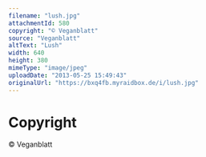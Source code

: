 ```yaml
---
filename: "lush.jpg"
attachmentId: 580
copyright: "© Veganblatt"
source: "Veganblatt"
altText: "Lush"
width: 640
height: 380
mimeType: "image/jpeg"
uploadDate: "2013-05-25 15:49:43"
originalUrl: "https://bxq4fb.myraidbox.de/i/lush.jpg"
---
```


# Copyright

© Veganblatt

